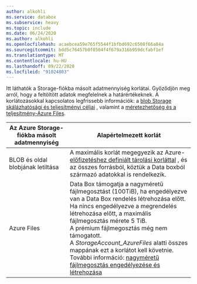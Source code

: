 ```yaml
---
author: alkohli
ms.service: databox
ms.subservice: heavy
ms.topic: include
ms.date: 06/24/2020
ms.author: alkohli
ms.openlocfilehash: acaebcea59e765f5544f1bfbd692c6508f66a84a
ms.sourcegitcommit: bdd5c76457b0f0504f4f679a316b959dcfabf1ef
ms.translationtype: MT
ms.contentlocale: hu-HU
ms.lasthandoff: 09/22/2020
ms.locfileid: "91024803"
---
```

Itt láthatók a Storage-fiókba másolt adatmennyiség korlátai. Győződjön meg arról, hogy a feltöltött adatok megfelelnek a határértékeknek. A korlátozásokkal kapcsolatos legfrissebb információk: a [blob Storage skálázhatósági és teljesítményi céljai](../articles/storage/blobs/scalability-targets.md) , valamint a [méretezhetőség és a teljesítmény-Azure Files](../articles/storage/files/storage-files-scale-targets.md).

| Az Azure Storage-fiókba másolt adatmennyiség                      | Alapértelmezett korlát          |
|---------------------------------------------------------------------|------------------------|
| BLOB és oldal blobjának letiltása                                            | A maximális korlát megegyezik az Azure- [előfizetéshez definiált tárolási korláttal](https://docs.microsoft.com/azure/azure-resource-manager/management/azure-subscription-service-limits#storage-limits) , és az összes forrásból, köztük a Data boxból származó adatokkal is rendelkezik. |
| Azure Files                                                          | Data Box támogatja a nagyméretű fájlmegosztást (100TiB), ha engedélyezve van a Data Box rendelés létrehozása előtt. <br> Ha nincs engedélyezve a megrendelés létrehozása előtt, a maximális fájlmegosztás mérete 5 TiB. <br> A prémium fájlmegosztás még nem támogatott.<br> A *StorageAccount_AzureFiles* alatti összes mappának ezt a korlátot kell követnie. <br> További információ: [nagyméretű fájlmegosztás engedélyezése és létrehozása](../articles/storage/files/storage-files-how-to-create-large-file-share.md)      |
